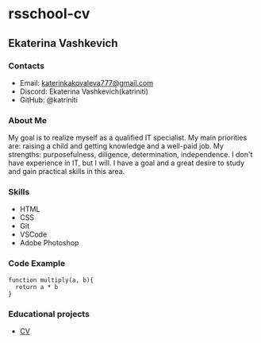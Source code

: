 # rsschool-cv

## Ekaterina Vashkevich

### Contacts
* Email: katerinkakovaleva777@gmail.com
* Discord: Ekaterina Vashkevich(katriniti)
* GitHub: @katriniti

### About Me
My goal is to realize myself as a qualified IT specialist. My main priorities are: raising a child and getting knowledge and a well-paid job. My strengths: purposefulness, diligence, determination, independence. I don't have experience in IT, but I will. I have a goal and a great desire to study and gain practical skills in this area.

### Skills
* HTML
* CSS
* Git
* VSCode
* Adobe Photoshop

### Code Example
```
function multiply(a, b){
  return a * b
}
```

### Educational projects
* [CV](https://katriniti.github.io/rsschool-cv/cv)